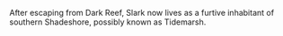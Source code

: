 After escaping from Dark Reef, Slark now lives as a furtive inhabitant of southern Shadeshore, possibly known as Tidemarsh.